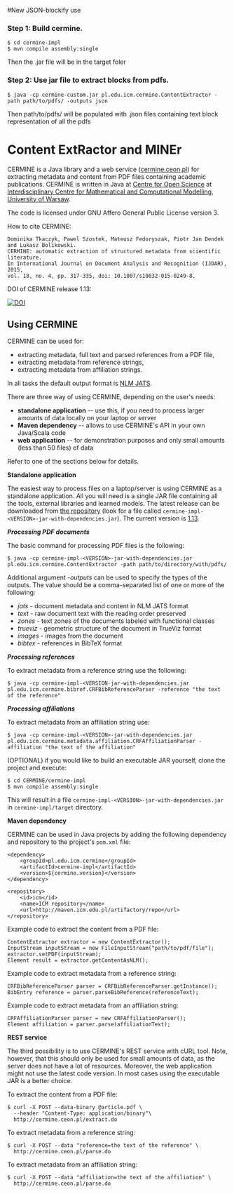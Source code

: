 #New JSON-blockify use
### Step 1: Build cermine.
    
    $ cd cermine-impl
    $ mvn compile assembly:single
    
Then the .jar file will be in the target foler

### Step 2: Use jar file to extract blocks from pdfs.

    $ java -cp cermine-custom.jar pl.edu.icm.cermine.ContentExtractor -path path/to/pdfs/ -outputs json

Then path/to/pdfs/ will be populated with .json files containing text block representation of all the pdfs




Content ExtRactor and MINEr
===========================

CERMINE is a Java library and a web service ([cermine.ceon.pl](http://cermine.ceon.pl/)) for extracting metadata
and content from PDF files containing academic publications.
CERMINE is written in Java at [Centre for Open Science](http://ceon.pl/en/research/) at [Interdisciplinary Centre for Mathematical and Computational Modelling](http://www.icm.edu.pl/), [University of Warsaw](http://www.uw.edu.pl/).

The code is licensed under GNU Affero General Public License version 3.

How to cite CERMINE:

	Dominika Tkaczyk, Pawel Szostek, Mateusz Fedoryszak, Piotr Jan Dendek and Lukasz Bolikowski. 
	CERMINE: automatic extraction of structured metadata from scientific literature. 
	In International Journal on Document Analysis and Recognition (IJDAR), 2015, 
	vol. 18, no. 4, pp. 317-335, doi: 10.1007/s10032-015-0249-8.

DOI of CERMINE release 1.13:

[![DOI](https://zenodo.org/badge/DOI/10.5281/zenodo.569829.svg)](https://doi.org/10.5281/zenodo.569829)

Using CERMINE
-------------

CERMINE can be used for:

  * extracting metadata, full text and parsed references from a PDF file,
  * extracting metadata from reference strings,
  * extracting metadata from affiliation strings.

In all tasks the default output format is [NLM JATS](http://jats.nlm.nih.gov/archiving/tag-library/1.1/).

There are three way of using CERMINE, depending on the user's needs:

  * **standalone application** -- use this, if you need to process larger amounts of data locally on your laptop or server
  * **Maven dependency** -- allows to use CERMINE's API in your own Java/Scala code
  * **web application** -- for demonstration purposes and only small amounts (less than 50 files) of data

Refer to one of the sections below for details.


**Standalone application**

The easiest way to process files on a laptop/server is using CERMINE as a standalone application. All you will need is a single JAR file containing all the tools, external libraries and learned models. The latest release can be downloaded from [the repository](http://maven.ceon.pl/artifactory/webapp/#/artifacts/browse/simple/General/kdd-releases/pl/edu/icm/cermine/cermine-impl) (look for a file called `cermine-impl-<VERSION>-jar-with-dependencies.jar`). The current version is [1.13](https://maven.ceon.pl/artifactory/kdd-releases/pl/edu/icm/cermine/cermine-impl/1.13/cermine-impl-1.13-jar-with-dependencies.jar).

***Processing PDF documents***

The basic command for processing PDF files is the following:

    $ java -cp cermine-impl-<VERSION>-jar-with-dependencies.jar pl.edu.icm.cermine.ContentExtractor -path path/to/directory/with/pdfs/

Additional argument *-outputs* can be used to specify the types of the outputs. The value should be a comma-separated list of one or more of the following:

  * *jats* - document metadata and content in NLM JATS format
  * *text* - raw document text with the reading order preserved
  * *zones* - text zones of the documents labeled with functional classes
  * *trueviz* - geometric structure of the document in TrueViz format
  * *images* - images from the document
  * *bibtex* - references in BibTeX format

***Processing references***

To extract metadata from a reference string use the following:

    $ java -cp cermine-impl-<VERSION-jar-with-dependencies.jar pl.edu.icm.cermine.bibref.CRFBibReferenceParser -reference "the text of the reference"

***Processing affiliations***

To extract metadata from an affiliation string use:

    $ java -cp cermine-impl-<VERSION>-jar-with-dependencies.jar pl.edu.icm.cermine.metadata.affiliation.CRFAffiliationParser -affiliation "the text of the affiliation"

(OPTIONAL) if you would like to build an executable JAR yourself, clone the project and execute:

    $ cd CERMINE/cermine-impl
    $ mvn compile assembly:single

This will result in a file `cermine-impl-<VERSION>-jar-with-dependencies.jar` in `cermine-impl/target` directory.


**Maven dependency**

CERMINE can be used in Java projects by adding the following dependency and repository to the project's `pom.xml` file:

	<dependency>
		<groupId>pl.edu.icm.cermine</groupId>
		<artifactId>cermine-impl</artifactId>
		<version>${cermine.version}</version>
	</dependency>

	<repository>
		<id>icm</id>
		<name>ICM repository</name>
		<url>http://maven.icm.edu.pl/artifactory/repo</url>
	</repository>

Example code to extract the content from a PDF file:

	ContentExtractor extractor = new ContentExtractor();
	InputStream inputStream = new FileInputStream("path/to/pdf/file");
	extractor.setPDF(inputStream);
	Element result = extractor.getContentAsNLM();

Example code to extract metadata from a reference string:

	CRFBibReferenceParser parser = CRFBibReferenceParser.getInstance();
	BibEntry reference = parser.parseBibReference(referenceText);

Example code to extract metadata from an affiliation string:
	
	CRFAffiliationParser parser = new CRFAffiliationParser();
	Element affiliation = parser.parse(affiliationText);


**REST service**

The third possibility is to use CERMINE's REST service with cURL tool. Note, however, that this should only be used for small amounts of data, as the server does not have a lot of resources. Moreover, the web application might not use the latest code version. In most cases using the executable JAR is a better choice.

To extract the content from a PDF file:

	$ curl -X POST --data-binary @article.pdf \
	  --header "Content-Type: application/binary"\
	  http://cermine.ceon.pl/extract.do

To extract metadata from a reference string:

	$ curl -X POST --data "reference=the text of the reference" \
	  http://cermine.ceon.pl/parse.do

To extract metadata from an affiliation string:

	$ curl -X POST --data "affiliation=the text of the affiliation" \
	  http://cermine.ceon.pl/parse.do

